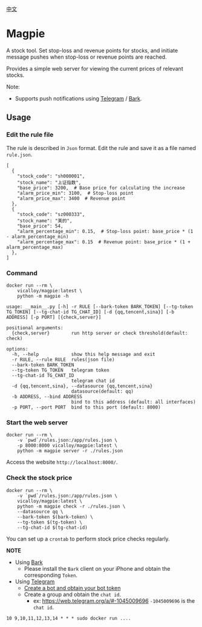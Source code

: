 [中文](./README.cn.md)

# Magpie

A stock tool. Set stop-loss and revenue points for stocks, 
and initiate message pushes when stop-loss or revenue points are reached. 

Provides a simple web server for viewing the current prices of relevant stocks.

Note:

- Supports push notifications using [Telegram](https://telegram.org/) / [Bark](https://github.com/Finb/Bark/blob/master/README.en.md).

## Usage

### Edit the rule file

The rule is described in `Json` format. 
Edit the rule and save it as a file named `rule.json`.

```
[
  {
    "stock_code": "sh000001",
    "stock_name": "上证指数",
    "base_price": 3200,  # Base price for calculating the increase
    "alarm_price_min": 3100,  # Stop-loss point
    "alarm_price_max": 3400  # Revenue point
  },
  {
    "stock_code": "sz000333",
    "stock_name": "美的",
    "base_price": 54,
    "alarm_percentage_min": 0.15,  # Stop-loss point: base_price * (1 - alarm_percentage_min)
    "alarm_percentage_max": 0.15  # Revenue point: base_price * (1 + alarm_percentage_max)
  },
]
```
### Command
```shell
docker run --rm \
    vicalloy/magpie:latest \
    python -m magpie -h
```

```shell
usage: __main__.py [-h] -r RULE [--bark-token BARK_TOKEN] [--tg-token TG_TOKEN] [--tg-chat-id TG_CHAT_ID] [-d {qq,tencent,sina}] [-b ADDRESS] [-p PORT] [{check,server}]

positional arguments:
  {check,server}        run http server or check threshold(default: check)

options:
  -h, --help            show this help message and exit
  -r RULE, --rule RULE  rules(json file)
  --bark-token BARK_TOKEN
  --tg-token TG_TOKEN   telegram token
  --tg-chat-id TG_CHAT_ID
                        telegram chat id
  -d {qq,tencent,sina}, --datasource {qq,tencent,sina}
                        datasource(default: qq)
  -b ADDRESS, --bind ADDRESS
                        bind to this address (default: all interfaces)
  -p PORT, --port PORT  bind to this port (default: 8000)
```


### Start the web server

```shell
docker run --rm \
    -v `pwd`/rules.json:/app/rules.json \
    -p 8000:8000 vicalloy/magpie:latest \
    python -m magpie server -r ./rules.json
```

Access the website `http://localhost:8000/`.

### Check the stock price

```shell
docker run --rm \
    -v `pwd`/rules.json:/app/rules.json \
    vicalloy/magpie:latest \
    python -m magpie check -r ./rules.json \
    --datasource qq \
    --bark-token $(bark-token) \
    --tg-token $(tg-token) \
    --tg-chat-id $(tg-chat-id)
```

You can set up a `crontab` to perform stock price checks regularly.

**NOTE**

- Using [Bark](https://github.com/Finb/Bark/blob/master/README.en.md)
  - Please install the `Bark` client on your iPhone and obtain the corresponding `Token`.
- Using [Telegram](https://telegram.org/)
  - [Create a bot and obtain your bot token](https://core.telegram.org/bots/tutorial#obtain-your-bot-token)
  - Create a group and obtain the `chat id`.
    - ex: https://web.telegram.org/a/#-1045009696  `-1045009696` is the `chat id`.

```
10 9,10,11,12,13,14 * * * sudo docker run ....
```
